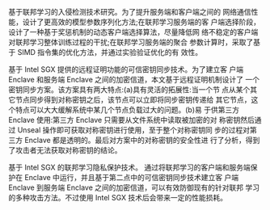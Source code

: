 基于联邦学习的入侵检测技术研究。为了提升服务端和客户端之间的
网络通信性能，设计了更高效的模型参数序列化方法;在联邦学习服务端的客 户端选择阶段，设计了一种基于奖惩机制的动态客户端选择算法，尽量降低网 络不稳定的客户端对联邦学习整体训练过程的干扰;在联邦学习服务端的聚合 参数计算时，采取了基于 SIMD 指令集的优化方法，并通过实验验证优化的有 效性。

基于 Intel SGX 提供的远程证明功能的可信密钥同步技术。为了建立客 户端 Enclave 和服务端 Enclave 之间的加密信道，本文基于远程证明机制设计了 一个密钥同步方案。该方案具有两大特点:(a)具有灵活的拓展性:当一个节 点从某个其它节点同步得到对称密钥之后，该节点可以立即将同步密钥传递给 其它节点，这个特点可以大大缓解系统中某几个节点负载过大的问题。(b)易 于供第三方 Enclave 使用:第三方 Enclave 只需要从文件系统中读取被加密的对 称密钥然后通过 Unseal 操作即可获取对称密钥进行使用，至于整个对称密钥同 步的过程对第三方 Enclave 都是透明的。最后对方案中的对称密钥的安全性进 行了分析，得到了攻击者无法获取对称密钥的结论。

基于 Intel SGX 的联邦学习隐私保护技术。
通过将联邦学习的客户端和服务端保护在 Enclave 中运行，并且基于第二点中的可信密钥同步技术建立客 户端 Enclave 到服务端 Enclave 之间的加密信道，可以有效防御现有的针对联邦 学习的多种攻击方法。不过使用 Intel SGX 技术后会带来一定的性能损耗。
